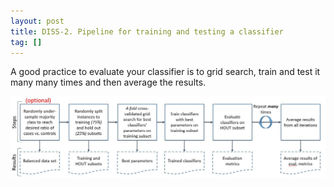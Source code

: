 ```yaml
---
layout: post
title: DISS-2. Pipeline for training and testing a classifier
tag: []
---
```


A good practice to evaluate your classifier is to grid search, train and test it many many times and then average the results. 

![Alt Text](../images/ClassifierTestingPipeline.JPG)
